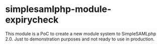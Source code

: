 # simplesamlphp-module-expirycheck

This module is a PoC to create a new module system to SimpleSAMLphp 2.0.
Just to demonstration purposes and not ready to use in production.
